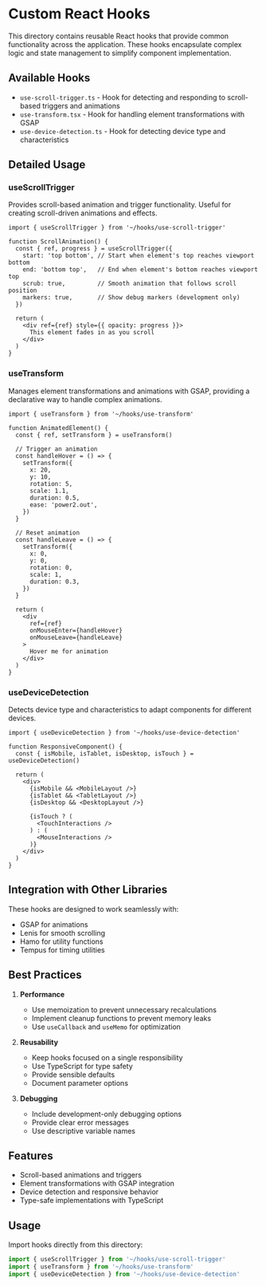 # Custom React Hooks

This directory contains reusable React hooks that provide common functionality across the application. These hooks encapsulate complex logic and state management to simplify component implementation.

## Available Hooks

- `use-scroll-trigger.ts` - Hook for detecting and responding to scroll-based triggers and animations
- `use-transform.tsx` - Hook for handling element transformations with GSAP
- `use-device-detection.ts` - Hook for detecting device type and characteristics

## Detailed Usage

### useScrollTrigger

Provides scroll-based animation and trigger functionality. Useful for creating scroll-driven animations and effects.

```tsx
import { useScrollTrigger } from '~/hooks/use-scroll-trigger'

function ScrollAnimation() {
  const { ref, progress } = useScrollTrigger({
    start: 'top bottom', // Start when element's top reaches viewport bottom
    end: 'bottom top',   // End when element's bottom reaches viewport top
    scrub: true,         // Smooth animation that follows scroll position
    markers: true,       // Show debug markers (development only)
  })
  
  return (
    <div ref={ref} style={{ opacity: progress }}>
      This element fades in as you scroll
    </div>
  )
}
```

### useTransform

Manages element transformations and animations with GSAP, providing a declarative way to handle complex animations.

```tsx
import { useTransform } from '~/hooks/use-transform'

function AnimatedElement() {
  const { ref, setTransform } = useTransform()
  
  // Trigger an animation
  const handleHover = () => {
    setTransform({
      x: 20,
      y: 10,
      rotation: 5,
      scale: 1.1,
      duration: 0.5,
      ease: 'power2.out',
    })
  }
  
  // Reset animation
  const handleLeave = () => {
    setTransform({
      x: 0,
      y: 0,
      rotation: 0,
      scale: 1,
      duration: 0.3,
    })
  }
  
  return (
    <div 
      ref={ref}
      onMouseEnter={handleHover}
      onMouseLeave={handleLeave}
    >
      Hover me for animation
    </div>
  )
}
```

### useDeviceDetection

Detects device type and characteristics to adapt components for different devices.

```tsx
import { useDeviceDetection } from '~/hooks/use-device-detection'

function ResponsiveComponent() {
  const { isMobile, isTablet, isDesktop, isTouch } = useDeviceDetection()
  
  return (
    <div>
      {isMobile && <MobileLayout />}
      {isTablet && <TabletLayout />}
      {isDesktop && <DesktopLayout />}
      
      {isTouch ? (
        <TouchInteractions />
      ) : (
        <MouseInteractions />
      )}
    </div>
  )
}
```

## Integration with Other Libraries

These hooks are designed to work seamlessly with:

- GSAP for animations
- Lenis for smooth scrolling
- Hamo for utility functions
- Tempus for timing utilities

## Best Practices

1. **Performance**
   - Use memoization to prevent unnecessary recalculations
   - Implement cleanup functions to prevent memory leaks
   - Use `useCallback` and `useMemo` for optimization

2. **Reusability**
   - Keep hooks focused on a single responsibility
   - Use TypeScript for type safety
   - Provide sensible defaults
   - Document parameter options

3. **Debugging**
   - Include development-only debugging options
   - Provide clear error messages
   - Use descriptive variable names

## Features

- Scroll-based animations and triggers
- Element transformations with GSAP integration
- Device detection and responsive behavior
- Type-safe implementations with TypeScript

## Usage

Import hooks directly from this directory:

```typescript
import { useScrollTrigger } from '~/hooks/use-scroll-trigger'
import { useTransform } from '~/hooks/use-transform'
import { useDeviceDetection } from '~/hooks/use-device-detection'
```
